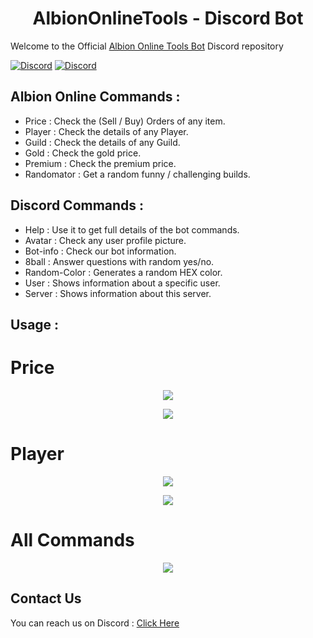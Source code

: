 <h1 align="center"> AlbionOnlineTools - Discord Bot </h1>

Welcome to the Official [Albion Online Tools Bot](https://discord.gg/7pv5b8XWVy) Discord repository

[![Discord](https://img.shields.io/discord/1095372949718048771?color=660033&label=Discord&logo=discord&logoColor=white&style=flat)](https://discord.gg/7pv5b8XWVy)
<a target="_blank" href="https://discordapp.com/users/907731551431835658">
    <img alt="Discord" src="https://img.shields.io/badge/legita-00006b.svg?&style=for-the-badge&logo=Discord&logoColor=white" />
</a>

## Albion Online Commands : 
- Price : Check the (Sell / Buy) Orders of any item.
- Player : Check the details of any Player.
- Guild : Check the details of any Guild.
- Gold : Check the gold price.
- Premium : Check the premium price.
- Randomator : Get a random funny / challenging builds.

## Discord Commands : 
- Help : Use it to get full details of the bot commands.
- Avatar : Check any user profile picture.
- Bot-info : Check our bot information.
- 8ball : Answer questions with random yes/no.
- Random-Color : Generates a random HEX color.
- User : Shows information about a specific user.
- Server : Shows information about this server.

## Usage : 
# Price
<p align="center" align='right'>
  <img src="https://github.com/LegitaDev/AlbionOnlineTools-Bot/assets/50632062/cdbcda93-7ab5-4e48-b27c-0a2e5bb3bec6"/>
</p>

<p align="center" align='right'>
  <img src="https://github.com/LegitaDev/AlbionOnlineTools-Bot/assets/50632062/26d21218-7ee1-48c1-a97e-a1556df85c01"/>
</p>

# Player
<p align="center" align='right'>
  <img src="https://github.com/LegitaDev/AlbionOnlineTools-Bot/assets/50632062/3425529b-7d8e-4991-af27-d01c90356e04"/>
</p>

<p align="center" align='right'>
  <img src="https://github.com/LegitaDev/AlbionOnlineTools-Bot/assets/50632062/9d54b3e3-618c-4af9-91a6-2733654a8b5d"/>
</p>

# All Commands
<p align="center" align='right'>
  <img src="https://github.com/LegitaDev/AlbionOnlineTools-Bot/assets/50632062/8105ef3f-2e52-4412-8b81-13fa704d665d"/>
</p>

## Contact Us
You can reach us on Discord : [Click Here](https://discord.gg/7pv5b8XWVy)
